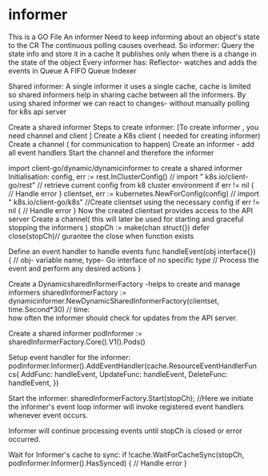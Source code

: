 # informer
This is a GO File
An informer Need to keep informing about an object's state to the CR 
The continuous polling causes overhead. So informer: 
Query the state info and store it in a cache 
It publishes only when there is a change in the state of the object 
Every informer has: 
Reflector- watches and adds the events in Queue 
A FIFO Queue 
Indexer 

Shared informer: 
A single informer it uses a single cache, cache is limited so shared informers help in sharing cache between all the informers. 
By using shared informer we can react to changes- without manually polling for k8s api server 

Create a shared informer 
Steps to create informer: 
[To create informer , you need channel and client ] 
Create a K8s client ( needed for creating informer) 
Create a channel ( for communication to happen) 
Create an informer - add all event handlers 
Start the channel and therefore the informer 

 
import client-go/dynamic/dynamicinformer to create a shared informer 
Initialisation: 
config, err := rest.InClusterConfig()  //  import " k8s.io/client-go/rest" 
// retrieve current config from k8 cluster environment 
if err != nil { 
// Handle error 
} 
clientset, err := kubernetes.NewForConfig(config) // import " k8s.io/client-go/k8s" 
//Create clientset using the necessary config 
if err != nil { 
// Handle error 
} 
Now the created clientset provides access to the API server 
Create a channel( this will later  be used for starting and graceful stopping the informers ) 
stopCh := make(chan struct{}) 
defer close(stopCh)// gurantee the close when function exists 

Define an event handler to handle events 
func handleEvent(obj interface{}) { 
// obj- variable name, type- Go interface of no specific  type 
// Process the event and perform any desired actions 
} 

Create a DynamicsharedInformerFactory -helps to create and manage informers 
 sharedInformerFactory := dynamicinformer.NewDynamicSharedInformerFactory(clientset, time.Second*30) // time:  
how often the informer should check for updates from the API server. 

Create a shared informer 
podInformer := sharedInformerFactory.Core().V1().Pods() 

Setup event handler for the informer: 
podInformer.Informer().AddEventHandler(cache.ResourceEventHandlerFuncs{ 
AddFunc:    handleEvent, 
UpdateFunc: handleEvent, 
DeleteFunc: handleEvent, 
}) 

Start the informer: 
sharedInformerFactory.Start(stopCh); //Here we initiate the informer's event loop 
 informer will invoke registered event handlers whenever event occurs. 

Informer will continue processing events until stopCh is closed or error occurred. 

Wait for Informer's cache to sync: 
if !cache.WaitForCacheSync(stopCh, podInformer.Informer().HasSynced) { 
// Handle error 
} 


 

 
